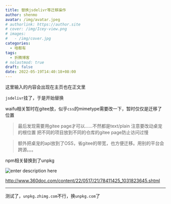 ```yaml
---
title: 替换jsdelivr等迁移操作
author: shenmo
avatar: /img/avatar.jpeg
# authorlink: https://author.site
# cover: /img/Icey-view.png
# images:
#   - /img/cover.jpg
categories:
  - 啥都有
tags:
  - 折腾博客
# nolastmod: true
draft: false
date: 2022-05-19T14:40:18+08:00
---
```


这里输入的内容会出现在主页也在正文里

<!--more-->

`jsdelivr`挂了，于是开始替换

waifu相关暂时在gitee放，似乎`css`的mimetype需要改一下，暂时仅仅是迁移了位置
> 最后发现需要用gitee page才可以......不然都是text/plain
> 注意要改动桌宠的根位置
> 把不同的项目放到不同的仓库的gitee page防止访问过慢

>额外把桌宠的api放到了OSS，省gitee的带宽，也方便迁移。用别的平台会跨源。。。

npm相关替换到了unpkg

![enter description here](https://xiaoshujiang-shenmo.oss-accelerate.aliyuncs.com/小书匠/1652942510213.png)

http://www.360doc.com/content/22/0517/21/78411425_1031823645.shtml

---

测试了，`unpkg.zhimg.com`不行，换`unpkg.com`了
